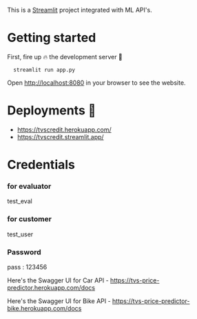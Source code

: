 This is a [Streamlit](https://streamlit.io/) project integrated with ML API's.
# Getting started

First, fire up :fire: the development server :rocket:

``` 
  streamlit run app.py
```
Open [http://localhost:8080](http://localhost:8080) in your browser to see the website.


# Deployments :rocket:
* https://tvscredit.herokuapp.com/
* https://tvscredit.streamlit.app/

# Credentials 
### for evaluator
test_eval
### for customer
test_user
### Password
pass : 123456

Here's the Swagger UI for Car API - https://tvs-price-predictor.herokuapp.com/docs

Here's the Swagger UI for Bike API - https://tvs-price-predictor-bike.herokuapp.com/docs
